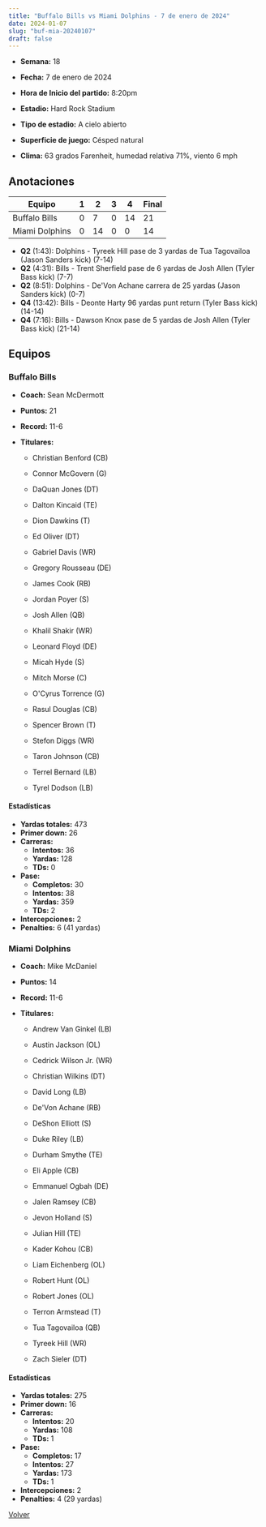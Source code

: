 ```yaml
---
title: "Buffalo Bills vs Miami Dolphins - 7 de enero de 2024"
date: 2024-01-07
slug: "buf-mia-20240107"
draft: false
---
```


* **Semana:** 18
* **Fecha:** 7 de enero de 2024

* **Hora de Inicio del partido:** 8:20pm
* **Estadio:** Hard Rock Stadium
* **Tipo de estadio:** A cielo abierto
* **Superficie de juego:** Césped natural
* **Clima:** 63 grados Farenheit, humedad relativa 71%, viento 6 mph





## Anotaciones
| Equipo | 1 | 2 | 3 | 4 | Final |
|--------|---|---|---|---|-------|
| Buffalo Bills  | 0 | 7 | 0 | 14  | 21 |
| Miami Dolphins  | 0 | 14 | 0 | 0  | 14 |
* **Q2** (1:43): Dolphins - Tyreek Hill pase de 3 yardas de Tua Tagovailoa (Jason Sanders kick) (7-14)
* **Q2** (4:31): Bills - Trent Sherfield pase de 6 yardas de Josh Allen (Tyler Bass kick) (7-7)
* **Q2** (8:51): Dolphins - De'Von Achane carrera de 25 yardas (Jason Sanders kick) (0-7)
* **Q4** (13:42): Bills - Deonte Harty 96 yardas punt return (Tyler Bass kick) (14-14)
* **Q4** (7:16): Bills - Dawson Knox pase de 5 yardas de Josh Allen (Tyler Bass kick) (21-14)


## Equipos


### Buffalo Bills
* **Coach:** Sean McDermott
* **Puntos:** 21
* **Record:** 11-6
* **Titulares:** 

  * Christian Benford (CB) 

  * Connor McGovern (G) 

  * DaQuan Jones (DT) 

  * Dalton Kincaid (TE) 

  * Dion Dawkins (T) 

  * Ed Oliver (DT) 

  * Gabriel Davis (WR) 

  * Gregory Rousseau (DE) 

  * James Cook (RB) 

  * Jordan Poyer (S) 

  * Josh Allen (QB) 

  * Khalil Shakir (WR) 

  * Leonard Floyd (DE) 

  * Micah Hyde (S) 

  * Mitch Morse (C) 

  * O'Cyrus Torrence (G) 

  * Rasul Douglas (CB) 

  * Spencer Brown (T) 

  * Stefon Diggs (WR) 

  * Taron Johnson (CB) 

  * Terrel Bernard (LB) 

  * Tyrel Dodson (LB) 

#### Estadísticas
* **Yardas totales:** 473
* **Primer down:** 26
* **Carreras:**
  * **Intentos:** 36
  * **Yardas:** 128
  * **TDs:** 0
* **Pase:**
  * **Completos:** 30
  * **Intentos:** 38
  * **Yardas:** 359
  * **TDs:** 2
* **Intercepciones:** 2
* **Penalties:** 6 (41 yardas)

### Miami Dolphins
* **Coach:** Mike McDaniel
* **Puntos:** 14
* **Record:** 11-6
* **Titulares:** 

  * Andrew Van Ginkel (LB) 

  * Austin Jackson (OL) 

  * Cedrick Wilson Jr. (WR) 

  * Christian Wilkins (DT) 

  * David Long (LB) 

  * De'Von Achane (RB) 

  * DeShon Elliott (S) 

  * Duke Riley (LB) 

  * Durham Smythe (TE) 

  * Eli Apple (CB) 

  * Emmanuel Ogbah (DE) 

  * Jalen Ramsey (CB) 

  * Jevon Holland (S) 

  * Julian Hill (TE) 

  * Kader Kohou (CB) 

  * Liam Eichenberg (OL) 

  * Robert Hunt (OL) 

  * Robert Jones (OL) 

  * Terron Armstead (T) 

  * Tua Tagovailoa (QB) 

  * Tyreek Hill (WR) 

  * Zach Sieler (DT) 

#### Estadísticas
* **Yardas totales:** 275
* **Primer down:** 16
* **Carreras:**
  * **Intentos:** 20
  * **Yardas:** 108
  * **TDs:** 1
* **Pase:**
  * **Completos:** 17
  * **Intentos:** 27
  * **Yardas:** 173
  * **TDs:** 1
* **Intercepciones:** 2
* **Penalties:** 4 (29 yardas)


[Volver](/historia/2023)
